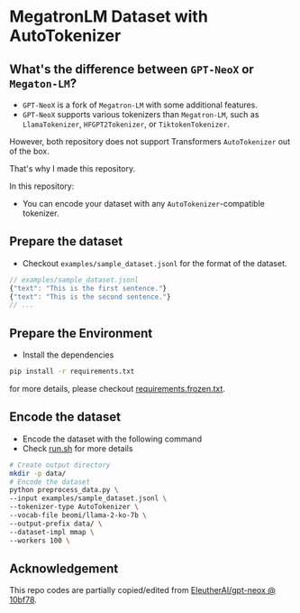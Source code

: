 # MegatronLM Dataset with AutoTokenizer

## What's the difference between `GPT-NeoX` or `Megaton-LM`?

- `GPT-NeoX` is a fork of `Megatron-LM` with some additional features.
- `GPT-NeoX` supports various tokenizers than `Megatron-LM`, such as `LlamaTokenizer`, `HFGPT2Tokenizer`, or `TiktokenTokenizer`.

However, both repository does not support Transformers `AutoTokenizer` out of the box.

That's why I made this repository.

In this repository:

- You can encode your dataset with any `AutoTokenizer`-compatible tokenizer.

## Prepare the dataset

- Checkout `examples/sample_dataset.jsonl` for the format of the dataset.

```js
// examples/sample_dataset.jsonl
{"text": "This is the first sentence."}
{"text": "This is the second sentence."}
// ...
```

## Prepare the Environment

- Install the dependencies

```bash
pip install -r requirements.txt
```

for more details, please checkout [requirements.frozen.txt](requirements.frozen.txt).

## Encode the dataset

- Encode the dataset with the following command
- Check [run.sh](run.sh) for more details

```bash
# Create output directory
mkdir -p data/
# Encode the dataset
python preprocess_data.py \
--input examples/sample_dataset.jsonl \
--tokenizer-type AutoTokenizer \
--vocab-file beomi/llama-2-ko-7b \
--output-prefix data/ \
--dataset-impl mmap \
--workers 100 \
```

## Acknowledgement

This repo codes are partially copied/edited from [EleutherAI/gpt-neox @ 10bf78](https://github.com/EleutherAI/gpt-neox/commit/10bf78871e214f8d0e3bc8662f968e367587a516).
